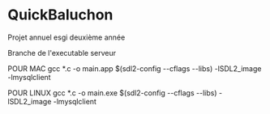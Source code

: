 # QuickBaluchon
Projet annuel esgi deuxième année

Branche de l'executable serveur

POUR MAC
gcc *.c -o main.app $(sdl2-config --cflags --libs) -lSDL2_image -lmysqlclient

POUR LINUX
gcc *.c -o main.exe $(sdl2-config --cflags --libs) -lSDL2_image -lmysqlclient